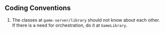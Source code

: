 ## Coding Conventions

1. The classes at `game-server/library` should not know about each other. If there is a need for orchestration, do it at `GameLibrary`.

